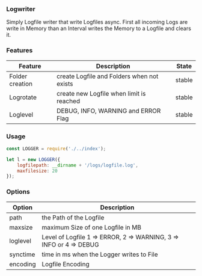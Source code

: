 ### Logwriter

Simply Logfile writer that write Logfiles async. First all incoming Logs are write in Memory than an Interval writes the Memory to a Logfile and clears it.

### Features

| Feature         | Description                                | State  |
|-----------------|--------------------------------------------|--------|
| Folder creation | create Logfile and Folders when not exists | stable |
| Logrotate       | create new Logfile when limit is reached   | stable |
| Loglevel        | DEBUG, INFO, WARNING and ERROR Flag        | stable |

### Usage

```Javascript
const LOGGER = require('./../index');

let l = new LOGGER({
    logfilepath: __dirname + '/logs/logfile.log',
    maxfilesize: 20
});
```

### Options

| Option   | Description                                                        |
|----------|--------------------------------------------------------------------|
| path     | the Path of the Logfile                                            |
| maxsize  | maximum Size of one Logfile in MB                                  |
| loglevel | Level of Logfile 1 => ERROR, 2 => WARNING, 3 => INFO or 4 => DEBUG |
| synctime | time in ms when the Logger writes to File                          |
| encoding | Logfile Encoding                                                   |